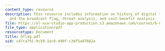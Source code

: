 ```yaml
---
content_type: resource
description: This resource includes information on history of digital television (DTV)
  and the broadcast flag, threat analysis, and cost-benefit analysis.
file: https://ol-ocw-studio-app-production.s3.amazonaws.com/courses/6-805-ethics-and-the-law-on-the-electronic-frontier-fall-2005/c47ca7919c591ec8490fc3df5a97682a_bflag.pdf
file_type: application/pdf
resourcetype: Document
title: bflag.pdf
uid: c47ca791-9c59-1ec8-490f-c3df5a97682a
---
```

